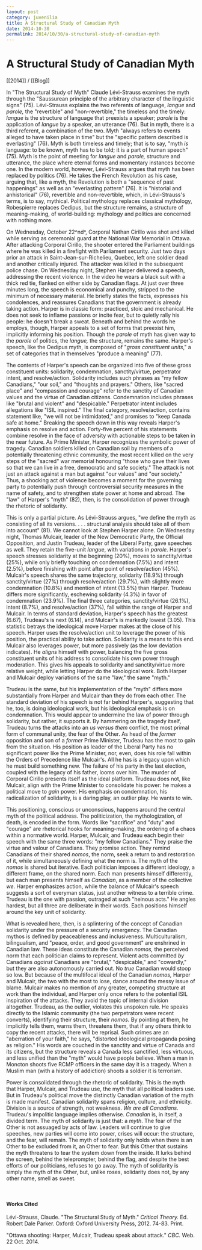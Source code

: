 ```yaml
---
layout: post
category: juvenilia
title: A Structural Study of Canadian Myth
date: 2014-10-30
permalink: 2014/10/30/a-structural-study-of-canadian-myth
---
```


# A Structural Study of Canadian Myth

[[2014]] / [[Blog]]

In "The Structural Study of Myth" Claude Lévi-Strauss examines the myth through the "Saussurean principle of the arbitrary character of the linguistic signs" (75). Lévi-Strauss explains the two referents of language, *langue* and *parole,* the "revertible" and "non-revertible," the timeless and the timely: *langue* is the structure of language that preexists a speaker; *parole* is the application of *langue* by a speaker, an utterance (76). But in myth, there is a third referent, a combination of the two. Myth "always refers to events alleged to have taken place in time" but the "specific pattern described is everlasting" (76). Myth is both timeless and timely; that is to say, "myth *is* language: to be known, myth has to be told; it is a part of human speech" (75). Myth is the point of meeting for *langue* and *parole,* structure and utterance, the place where eternal forms and momentary instances become one. In the modern world, however, Lévi-Strauss argues that myth has been replaced by politics (76). He takes the French Revolution as his case, arguing that, like a myth, the Revolution is both a "sequence of past happenings" as well as an "everlasting pattern" (76). It is "historial and anhistorical" (76), revertible and non-revertible, which, in Lévi-Strauss's terms, is to say, mythical. Political mythology replaces classical mythology, Robespierre replaces Oedipus, but the structure remains, a structure of meaning-making, of world-building: mythology and politics are concerned with nothing more.

On Wednesday, October 22^nd^, Corporal Nathan Cirillo was shot and killed while serving as ceremonial guard at the National War Memorial in Ottawa. After attacking Corporal Cirillo, the shooter entered the Parliament buildings where he was killed in a firefight with Parliament security. Just two days prior an attack in Saint-Jean-sur-Richelieu, Quebec, left one soldier dead and another critically injured. The attacker was killed in the subsequent police chase. On Wednesday night, Stephen Harper delivered a speech, addressing the recent violence. In the video he wears a black suit with a thick red tie, flanked on either side by Canadian flags. At just over three minutes long, the speech is economical and punchy, stripped to the minimum of necessary material. He briefly states the facts, expresses his condolences, and reassures Canadians that the government is already taking action. Harper is in classic form: practiced, stoic and mechanical. He does not seek to inflame passions or incite fear, but to quietly rally his people: he doesn't break a sweat. Beneath and behind the words he employs, though, Harper appeals to a set of forms that preexist him, implicitly informing his position. Though the *parole* of myth has given way to the *parole* of politics, the *langue,* the structure, remains the same. Harper's speech, like the Oedipus myth, is composed of "*gross constituent units*," a set of categories that in themselves "produce a meaning" (77).

The contents of Harper's speech can be organized into five of these gross constituent units: solidarity, condemnation, sanctity/virtue, perpetrator intent, and resolve/action. Solidarity includes such phrases as "my fellow Canadians," "our soil," and "thoughts and prayers." Others, like "sacred place" and "compassion and courage" refer to the sanctity of Canadian values and the virtue of Canadian citizens. Condemnation includes phrases like "brutal and violent" and "despicable." Perpetrator intent includes allegations like "ISIL inspired." The final category, resolve/action, contains statement like, "we will not be intimidated," and promises to "keep Canada safe at home." Breaking the speech down in this way reveals Harper's emphasis on resolve and action. Forty-five percent of his statements combine resolve in the face of adversity with actionable steps to be taken in the near future. As Prime Minister, Harper recognizes the symbolic power of tragedy. Canadian soldiers killed on Canadian soil by members of a potentially threatening ethnic community, the most recent killed on the very steps of the "sacred" war memorial honouring "those who gave their lives so that we can live in a free, democratic and safe society." The attack is not just an attack against a man but against "our values" and "our society." Thus, a shocking act of violence becomes a moment for the governing party to potentially push through controversial security measures in the name of safety, and to strengthen state power at home and abroad. The "law" of Harper's "myth" (82), then, is the consolidation of power through the rhetoric of solidarity.

This is only a partial picture. As Lévi-Strauss argues, "we define the myth as consisting of all its versions. . . . structural analysis should take all of them into account" (81). We cannot look at Stephen Harper alone. On Wednesday night, Thomas Mulcair, leader of the New Democratic Party, the Official Opposition, and Justin Trudeau, leader of the Liberal Party, gave speeches as well. They retain the five-unit *langue*, with variations in *parole*. Harper's speech stresses solidarity at the beginning (20%), moves to sanctity/virtue (25%), while only briefly touching on condemnation (7.5%) and intent (2.5%), before finishing with point after point of resolve/action (45%). Mulcair's speech shares the same trajectory, solidarity (18.9%) through sanctity/virtue (27%) through resolve/action (29.7%), with slightly more condemnation (10.8%) and mention of intent (13.5%) than Harper. Trudeau differs more significantly, eschewing solidarity (4.3%) in favor of condemnation (23.9%). The final three categories, sanctity/virtue (26.1%), intent (8.7%), and resolve/action (37%), fall within the range of Harper and Mulcair. In terms of standard deviation, Harper's speech has the greatest (6.67), Trudeau's is next (6.14), and Mulcair's is markedly lowest (3.05). This statistic betrays the ideological move Harper makes at the close of his speech. Harper uses the resolve/action unit to leverage the power of his position, the practical ability to take action. Solidarity is a means to this end. Mulcair also leverages power, but more passively (as the low deviation indicates). He *aligns* himself with power, balancing the five gross constituent units of his address to consolidate his own power through moderation. This gives his appeals to solidarity and sanctity/virtue more relative weight, while letting Harper do the ideological work. Both Harper and Mulcair deploy variations of the same "law," the same "myth."

Trudeau is the same, but his implementation of the "myth" differs more substantially from Harper and Mulcair than they do from each other. The standard deviation of his speech is not far behind Harper's, suggesting that he, too, is doing ideological work, but his ideological emphasis is on condemnation. This would appear to undermine the law of power through solidarity, but rather, it supports it. By hammering on the tragedy itself, Trudeau turns the attacks into an *us versus them* conflict, the most primal form of communal unity, the fear of the Other. As head of the *former* opposition and son of a *former* Prime Minister, Trudeau has the most to gain from the situation. His position as leader of the Liberal Party has no significant power like the Prime Minister, nor, even, does his role fall within the Orders of Precedence like Mulcair's. All he has is a legacy upon which he must build something new. The failure of his party in the last election, coupled with the legacy of his father, looms over him. The murder of Corporal Cirillo presents itself as the ideal platform. Trudeau does not, like Mulcair, align with the Prime Minister to consolidate his power: he makes a political move to *gain* power. His emphasis on condemnation, his radicalization of solidarity, is a daring play, an outlier play. He wants to win.

This positioning, conscious or unconscious, happens around the central myth of the political address. The politicization, the mythologization, of death, is encoded in the form. Words like "sacrifice" and "duty" and "courage" are rhetorical hooks for meaning-making, the ordering of a chaos within a normative world. Harper, Mulcair, and Trudeau each begin their speech with the same three words: "my fellow Canadians." They praise the virtue and valour of Canadians. They promise action. They remind Canadians of their shared *nomos*, the norm, seek a return to and restoration of it, while simultaneously defining what the norm is. The myth of the *nomos* is shared but iterative. Each politician imposes a different ideology, a different frame, on the shared norm. Each man presents himself differently, but each man presents himself as *Canadian*, as a member of the collective *we*. Harper emphasizes action, while the balance of Mulcair's speech suggests a sort of everyman status, just another witness to a terrible crime. Trudeau is the one with passion, outraged at such "heinous acts." He angles hardest, but all three are deliberate in their words. Each positions himself around the key unit of solidarity.

What is revealed here, then, is a splintering of the concept of Canadian solidarity under the pressure of a security emergency. The Canadian mythos is defined by peaceableness and inclusiveness. Multiculturalism, bilingualism, and "peace, order, and good government" are enshrined in Canadian law. These ideas constitute the Canadian *nomos,* the perceived norm that each politician claims to represent. Violent acts committed *by* Canadians *against* Canadians are "brutal," "despicable," and "cowardly," but they are also autonomously carried out. No *true* Canadian would stoop so low. But because of the multifocal ideal of the Canadian *nomos,* Harper and Mulcair, the two with the most to lose, dance around the messy issue of blame. Mulcair makes no mention of any greater, competing structure at work than the individual, and Harper only once refers to the potential ISIL inspiration of the attacks. They avoid the topic of internal division altogether. Trudeau, as the outlier, violates this unspoken rule. He speaks directly to the Islamic community (the two perpetrators were recent converts), identifying their structure, their *nomos.* By pointing at them, he implicitly tells them, warns them, threatens them, that if any others think to copy the recent attacks, there will be reprisal. Such crimes are an "aberration of your faith," he says, "distorted ideological propaganda posing as religion." His words are couched in the sanctity and virtue of Canada and its citizens, but the structure reveals a Canada less sanctified, less virtuous, and less unified than the "myth" would have people believe. When a man in Moncton shoots five RCMP officers in the same day it is a tragedy. When a Muslim man (with a history of addiction) shoots a soldier it is terrorism.

Power is consolidated through the rhetoric of solidarity. This is the myth that Harper, Mulcair, and Trudeau use, the myth that all political leaders use. But in Trudeau's political move the distinctly Canadian variation of the myth is made manifest. Canadian solidarity spans religion, culture, and ethnicity. Division is a source of strength, not weakness. *We are all Canadians*. Trudeau's impolitic language implies otherwise. *Canadian* is, in itself, a divided term. The myth of solidarity is just that: a *myth*. The fear of the Other is not assuaged by acts of law. Leaders will continue to give speeches, new parties will come into power, crises will occur: the structure, and the fear, will remain. The myth of solidarity only holds when there is an Other to be excluded from it, an Other to fear. But this Other that sustains the myth threatens to tear the system down from the inside. It lurks behind the screen, behind the teleprompter, behind the flag, and despite the best efforts of our politicians, refuses to go away. The myth of solidarity is simply the myth of the Other, but, unlike roses, solidarity does not, by any other name, smell as sweet.

<br>

#### Works Cited

Lévi-Strauss, Claude. "The Structural Study of Myth." *Critical Theory.* Ed. Robert Dale Parker. Oxford: Oxford University Press, 2012. 74-83. Print.

"Ottawa shooting: Harper, Mulcair, Trudeau speak about attack." *CBC.* Web. 22 Oct. 2014.
